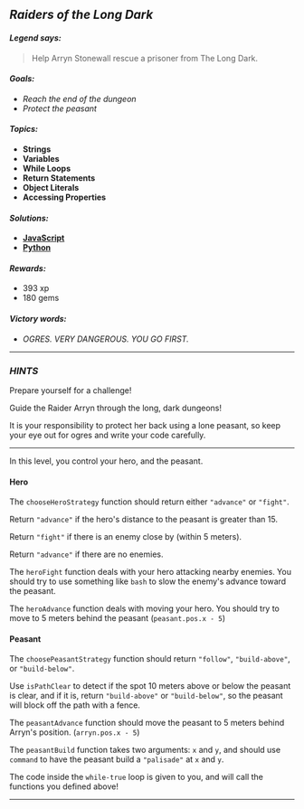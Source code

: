 ## _Raiders of the Long Dark_

#### _Legend says:_
> Help Arryn Stonewall rescue a prisoner from The Long Dark.

#### _Goals:_
+ _Reach the end of the dungeon_
+ _Protect the peasant_

#### _Topics:_
+ **Strings**
+ **Variables**
+ **While Loops**
+ **Return Statements**
+ **Object Literals**
+ **Accessing Properties**

#### _Solutions:_
+ **[JavaScript](raidersLongDark.js)**
+ **[Python](raiders_long_dark.py)**

#### _Rewards:_
+ 393 xp
+ 180 gems

#### _Victory words:_
+ _OGRES. VERY DANGEROUS. YOU GO FIRST._

___

### _HINTS_

Prepare yourself for a challenge!

Guide the Raider Arryn through the long, dark dungeons!

It is your responsibility to protect her back using a lone peasant, so keep your eye out for ogres and write your code carefully.

___

In this level, you control your hero, and the peasant.

#### Hero

The `chooseHeroStrategy` function should return either `"advance"` or `"fight"`.

Return `"advance"` if the hero's distance to the peasant is greater than 15.

Return `"fight"` if there is an enemy close by (within 5 meters).

Return `"advance"` if there are no enemies.

The `heroFight` function deals with your hero attacking nearby enemies. You should try to use something like `bash` to slow the enemy's advance toward the peasant.

The `heroAdvance` function deals with moving your hero. You should try to move to 5 meters behind the peasant (`peasant.pos.x - 5`)

#### Peasant

The `choosePeasantStrategy` function should return `"follow"`, `"build-above"`, or `"build-below"`.

Use `isPathClear` to detect if the spot 10 meters above or below the peasant is clear, and if it is, return `"build-above"` or `"build-below"`, so the peasant will block off the path with a fence.

The `peasantAdvance` function should move the peasant to 5 meters behind Arryn's position. (`arryn.pos.x - 5`)

The `peasantBuild` function takes two arguments: `x` and `y`, and should use `command` to have the peasant build a `"palisade"` at `x` and `y`.

The code inside the `while-true` loop is given to you, and will call the functions you defined above!

___
